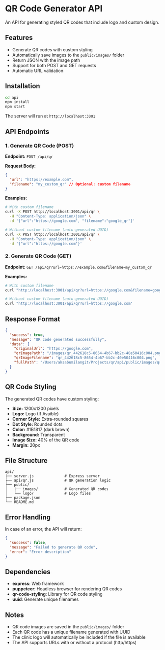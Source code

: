 # QR Code Generator API

An API for generating styled QR codes that include logo and custom design.

## Features

* Generate QR codes with custom styling
* Automatically save images to the `public/images/` folder
* Return JSON with the image path
* Support for both POST and GET requests
* Automatic URL validation

## Installation

```bash
cd api
npm install
npm start
```

The server will run at `http://localhost:3001`

## API Endpoints

### 1. Generate QR Code (POST)

**Endpoint:** `POST /api/qr`

**Request Body:**

```json
{
  "url": "https://example.com",
  "filename": "my_custom_qr" // Optional: custom filename
}
```

**Examples:**

```bash
# With custom filename
curl -X POST http://localhost:3001/api/qr \
  -H "Content-Type: application/json" \
  -d '{"url":"https://google.com", "filename":"google_qr"}'

# Without custom filename (auto-generated UUID)
curl -X POST http://localhost:3001/api/qr \
  -H "Content-Type: application/json" \
  -d '{"url":"https://google.com"}'
```

### 2. Generate QR Code (GET)

**Endpoint:** `GET /api/qr?url=https://example.com&filename=my_custom_qr`

**Examples:**

```bash
# With custom filename
curl "http://localhost:3001/api/qr?url=https://google.com&filename=google_qr"

# Without custom filename (auto-generated UUID)
curl "http://localhost:3001/api/qr?url=https://google.com"
```

## Response Format

```json
{
  "success": true,
  "message": "QR code generated successfully",
  "data": {
    "originalUrl": "https://google.com",
    "qrImagePath": "/images/qr_442618c5-8654-4b67-bb2c-40e50416c004.png",
    "qrImageFilename": "qr_442618c5-8654-4b67-bb2c-40e50416c004.png",
    "fullPath": "/Users/aksabumilangit/Projects/qr/api/public/images/qr_442618c5-8654-4b67-bb2c-40e50416c004.png"
  }
}
```

## QR Code Styling

The generated QR codes have custom styling:

* **Size:** 1200x1200 pixels
* **Logo:** Logo (If Avaible)
* **Corner Style:** Extra-rounded squares
* **Dot Style:** Rounded dots
* **Color:** #1B1817 (dark brown)
* **Background:** Transparent
* **Image Size:** 40% of the QR code
* **Margin:** 20px

## File Structure

```
api/
├── server.js              # Express server
├── api/qr.js              # QR generation logic
├── public/
│   ├── images/            # Generated QR codes
│   └── logo/              # Logo files
├── package.json
└── README.md
```

## Error Handling

In case of an error, the API will return:

```json
{
  "success": false,
  "message": "Failed to generate QR code",
  "error": "Error description"
}
```

## Dependencies

* **express**: Web framework
* **puppeteer**: Headless browser for rendering QR codes
* **qr-code-styling**: Library for QR code styling
* **uuid**: Generate unique filenames

## Notes

* QR code images are saved in the `public/images/` folder
* Each QR code has a unique filename generated with UUID
* The clinic logo will automatically be included if the file is available
* The API supports URLs with or without a protocol (http/https)

